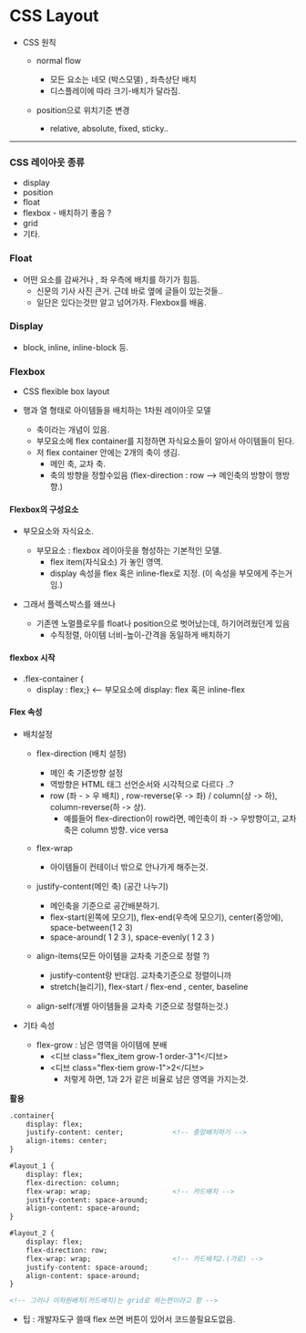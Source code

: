 # CSS Layout

- CSS 원칙

  - normal flow
    - 모든 요소는 네모 (박스모델) , 좌측상단 배치
    - 디스플레이에 따라 크기-배치가 달라짐.

  - position으로 위치기준 변경
    - relative, absolute, fixed, sticky..

***

### CSS 레이아웃 종류

- display
- position
- float
- flexbox - 배치하기 좋음 ? 
- grid
- 기타.



### Float

- 어떤 요소를 감싸거나 , 좌 우측에 배치를 하기가 힘듬.
  - 신문의 기사 사진 큰거. 근데 바로 옆에 글들이 있는것들..
  - 일단은 있다는것만 알고 넘어가자. Flexbox를 배움.

### Display

- block, inline, inline-block 등.

### Flexbox

- CSS flexible box layout

- 행과 열 형태로 아이템들을 배치하는 1차원 레이아웃 모델
  - 축이라는 개념이 있음.
  - 부모요소에 flex container를 지정하면 자식요소들이 알아서 아이템들이 된다.
  - 저 flex container 안에는 2개의 축이 생김.
    - 메인 축, 교차 축.
    - 축의 방향을 정할수있음 (flex-direction : row --> 메인축의 방향이 행방향.)



#### Flexbox의 구성요소

- 부모요소와 자식요소.
  - 부모요소 : flexbox 레이아웃을 형성하는 기본적인 모델.
    - flex item(자식요소) 가 놓인 영역.
    - display 속성을 flex 혹은 inline-flex로 지정. (이 속성을 부모에게 주는거임.)



- 그래서 플렉스박스를 왜쓰나
  - 기존엔 노멀플로우를 float나 position으로 벗어났는데, 하기어려웠던게 있음
    - 수직정렬, 아이템 너비-높이-간격을 동일하게 배치하기



#### flexbox 시작

- .flex-container {
  - display : flex;}  <-- 부모요소에 display: flex 혹은 inline-flex



#### Flex 속성

- 배치설정

  - flex-direction (배치 설정)

    - 메인 축 기준방향 설정
    - 역방향은 HTML 태그 선언순서와 시각적으로 다르다 ..?
    - row (좌 - > 우 배치) , row-reverse(우 -> 좌) / column(상 -> 하), column-reverse(하 -> 상). 
      - 예를들어 flex-direction이 row라면, 메인축이 좌 -> 우방향이고, 교차축은 column 방향. vice versa

  - flex-wrap

    - 아이템들이 컨테이너 밖으로 안나가게 해주는것.

  - justify-content(메인 축) (공간 나누기)

    - 메인축을 기준으로 공간배분하기.
    - flex-start(왼쪽에 모으기), flex-end(우측에 모으기), center(중앙에), space-between(1 2 3)
    - space-around( 1  2  3 ), space-evenly( 1 2 3 )

  - align-items(모든 아이템을 교차축 기준으로 정렬 ?)

    - justify-content랑 반대임. 교차축기준으로 정렬이니까
    - stretch(늘리기), flex-start / flex-end , center, baseline

  - align-self(개별 아이템들을 교차축 기준으로 정렬하는것.)

    

- 기타 속성

  - flex-grow : 남은 영역을 아이템에 분배
    - <디브 class="flex_item grow-1 order-3"1</디브>
    - <디브 class="flex-tiem grow-1">2</디브> 
      - 저렇게 하면, 1과 2가 같은 비율로 남은 영역을 가지는것. 



**활용**

```html
.container{
	display: flex;
	justify-content: center;			<!-- 중앙배치하기 -->
	align-items: center;
}

#layout_1 {
	display: flex;
	flex-direction: column;
	flex-wrap: wrap;					<!-- 카드배치 -->
	justify-content: space-around;
	align-content: space-around;
} 

#layout_2 {
	display: flex;
	flex-direction: row;
	flex-wrap: wrap;					<!-- 카드배치2.(가로) -->
	justify-content: space-around;
	align-content: space-around;
}

<!-- 그러나 이차원배치(카드배치)는 grid로 하는편이라고 함 -->
```



- 팁 : 개발자도구 쓸때 flex 쓰면 버튼이 있어서 코드쓸필요도없음.